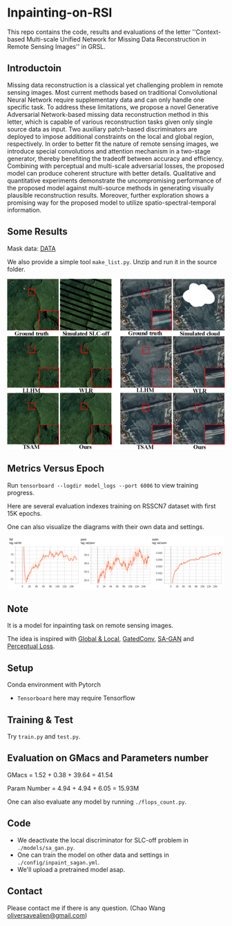 # Inpainting-on-RSI
This repo contains the code, results and evaluations of the letter ''Context-based Multi-scale Unified Network for Missing Data Reconstruction in Remote Sensing Images'' in GRSL.

## Introductoin
Missing data reconstruction is a classical yet challenging problem in remote sensing images. Most current methods based on traditional Convolutional Neural Network require supplementary data and can only handle one specific task. To address these limitations, we propose a novel Generative Adversarial Network-based missing data reconstruction method in this letter, which is capable of various reconstruction tasks given only single source data as input. Two auxiliary patch-based discriminators are deployed to impose additional constraints on the local and global region, respectively. In order to better fit the nature of remote sensing images, we introduce special convolutions and attention mechanism in a two-stage generator, thereby benefiting the tradeoff between accuracy and efficiency. Combining with perceptual and multi-scale adversarial losses, the proposed model can produce coherent structure with better details. Qualitative and quantitative experiments demonstrate the uncompromising performance of the proposed model against multi-source methods in generating visually plausible reconstruction results. Moreover, further exploration shows a promising way for the proposed model to utilize spatio-spectral-temporal information.

## Some Results
Mask data: [DATA](https://drive.google.com/file/d/1p0Q1DO7J8Igj4-DZRonQhQOL2LsPGrD5/view?usp=sharing)

We also provide a simple tool `make_list.py`. Unzip and run it in the source folder.

![All text](https://github.com/Oliiveralien/Inpainting-on-RSI/blob/master/pics/newSLC.png)

## Metrics Versus Epoch
Run `tensorboard --logdir model_logs --port 6006` to view training progress.

Here are several evaluation indexes training on RSSCN7 dataset with first 15K epochs. 

One can also visualize the diagrams with their own data and settings.

![All text](https://github.com/Oliiveralien/Inpainting-on-RSI/blob/master/pics/metrics.png)

## Note
It is a model for inpainting task on remote sensing images. 

The idea is inspired with [Global & Local](https://dl.acm.org/doi/abs/10.1145/3072959.3073659), [GatedConv](https://arxiv.org/abs/1806.03589), [SA-GAN](http://proceedings.mlr.press/v97/zhang19d/zhang19d.pdf) and [Perceptual Loss](https://arxiv.org/abs/1603.08155).

## Setup
Conda environment with Pytorch
* `Tensorboard` here may require Tensorflow

## Training & Test
Try `train.py` and `test.py`.

## Evaluation on GMacs and Parameters number
GMacs = 1.52 + 0.38 + 39.64 = 41.54

Param Number = 4.94 + 4.94 + 6.05 = 15.93M

One can also evaluate any model by running `./flops_count.py`.

## Code
* We deactivate the local discriminator for SLC-off problem in `./models/sa_gan.py`. 
* One can train the model on other data and settings in `./config/inpaint_sagan.yml`.
* We'll upload a pretrained model asap.

## Contact
Please contact me if there is any question. (Chao Wang oliversavealien@gmail.com)
